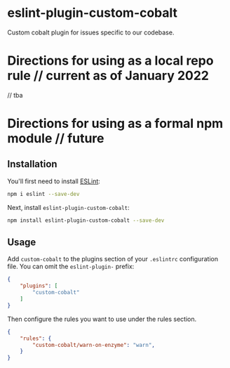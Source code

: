 # eslint-plugin-custom-cobalt

Custom cobalt plugin for issues specific to our codebase.


# Directions for using as a local repo rule // current as of January 2022

// tba

# Directions for using as a formal npm module // future
## Installation

You'll first need to install [ESLint](https://eslint.org/):

```sh
npm i eslint --save-dev
```

Next, install `eslint-plugin-custom-cobalt`:

```sh
npm install eslint-plugin-custom-cobalt --save-dev
```

## Usage

Add `custom-cobalt` to the plugins section of your `.eslintrc` configuration file. You can omit the `eslint-plugin-` prefix:

```json
{
    "plugins": [
        "custom-cobalt"
    ]
}
```


Then configure the rules you want to use under the rules section.

```json
{
    "rules": {
        "custom-cobalt/warn-on-enzyme": "warn",
    }
}
```



